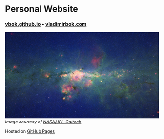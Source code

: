 # Personal Website

### [vbok.github.io](https://vbok.github.io/) • [vladimirbok.com](https://vladimirbok.com/)

![Milky Way galaxy](img/background.jpeg)
*Image courtesy of [NASA/JPL-Caltech](https://commons.wikimedia.org/wiki/File:Stars_Gather_in_%27Downtown%27_Milky_Way.jpg)*

Hosted on [GitHub Pages](https://pages.github.com/)
